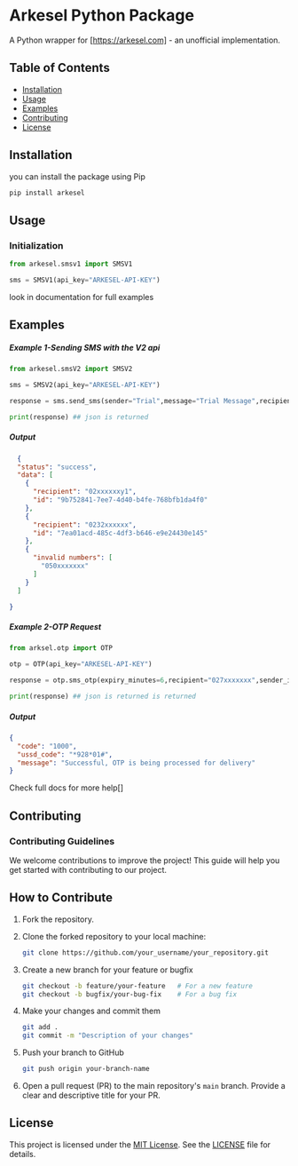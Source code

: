 # Arkesel Python Package

A Python wrapper for  [https://arkesel.com] - an unofficial implementation.


## Table of Contents
- [Installation](#installation)
- [Usage](#usage)
- [Examples](#examples)
- [Contributing](#contributing)
- [License](#license)


## Installation

you can install the package using Pip

```bash
pip install arkesel
```


## Usage

### Initialization

```python
from arkesel.smsv1 import SMSV1

sms = SMSV1(api_key="ARKESEL-API-KEY")
```

look in documentation for full examples


## Examples

##### Example 1-Sending SMS with the V2 api

```python
from arkesel.smsV2 import SMSV2

sms = SMSV2(api_key="ARKESEL-API-KEY")

response = sms.send_sms(sender="Trial",message="Trial Message",recipient=["02xxxxxxy1","0232xxxxxx","050xxxxxxx"])

print(response) ## json is returned 
```

##### Output
```json
  {
  "status": "success",
  "data": [
    {
      "recipient": "02xxxxxxy1",
      "id": "9b752841-7ee7-4d40-b4fe-768bfb1da4f0"
    },
    {
      "recipient": "0232xxxxxx",
      "id": "7ea01acd-485c-4df3-b646-e9e24430e145"
    },
    {
      "invalid numbers": [
        "050xxxxxxx"
      ]
    }
  ]

}
```


##### Example 2-OTP Request

```python
from arksel.otp import OTP

otp = OTP(api_key="ARKESEL-API-KEY")

response = otp.sms_otp(expiry_minutes=6,recipient="027xxxxxxx",sender_id="Trial")

print(response) ## json is returned is returned

```

##### Output
```json
{
  "code": "1000",
  "ussd_code": "*928*01#",
  "message": "Successful, OTP is being processed for delivery"
}
```

Check full docs for more help[]


## Contributing

### Contributing Guidelines

We welcome contributions to improve the project! This guide will help you get started with contributing to our project.

## How to Contribute

1. Fork the repository.

2. Clone the forked repository to your local machine:
   ```bash
   git clone https://github.com/your_username/your_repository.git
    ```

3. Create a new branch for your feature or bugfix

    ```bash
    git checkout -b feature/your-feature   # For a new feature
    git checkout -b bugfix/your-bug-fix    # For a bug fix
    ```

4. Make your changes and commit them

    ```bash
    git add .
    git commit -m "Description of your changes"
    ```

5. Push your branch to GitHub
    ```bash
    git push origin your-branch-name
    ```

6. Open a pull request (PR) to the main repository's `main` branch. Provide a clear and descriptive title for your PR.



## License

This project is licensed under the [MIT License](LICENSE). See the [LICENSE](LICENSE) file for details.




